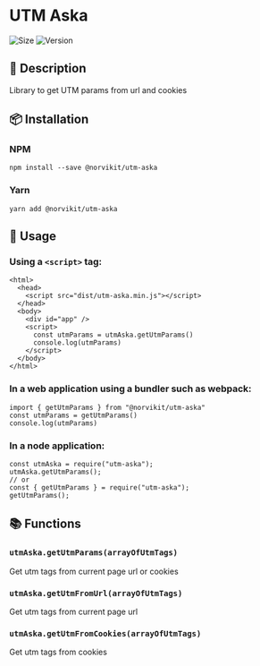 # UTM Aska
![Size](https://img.shields.io/bundlephobia/minzip/@norvikit/utm-aska)
![Version](https://img.shields.io/npm/v/@norvikit/utm-aska)

## 📃 Description
Library to get UTM params from url and cookies

## 📦 Installation

### NPM

`npm install --save @norvikit/utm-aska`

### Yarn

`yarn add @norvikit/utm-aska`

## 🚀 Usage

### Using a `<script>` tag:
```
<html>
  <head>
    <script src="dist/utm-aska.min.js"></script>
  </head>
  <body>
    <div id="app" />
    <script>
      const utmParams = utmAska.getUtmParams()
      console.log(utmParams)
    </script>
  </body>
</html>
```

### In a web application using a bundler such as webpack:
```
import { getUtmParams } from "@norvikit/utm-aska"
const utmParams = getUtmParams()
console.log(utmParams)
```

### In a node application:

```
const utmAska = require("utm-aska");
utmAska.getUtmParams();
// or
const { getUtmParams } = require("utm-aska");
getUtmParams();
```

## 📚 Functions

### `utmAska.getUtmParams(arrayOfUtmTags)`

Get utm tags from current page url or cookies

### `utmAska.getUtmFromUrl(arrayOfUtmTags)`

Get utm tags from current page url

### `utmAska.getUtmFromCookies(arrayOfUtmTags)`

Get utm tags from cookies